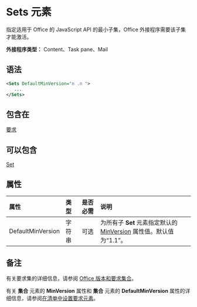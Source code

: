 # <a name="sets-element"></a>Sets 元素

指定适用于 Office 的 JavaScript API 的最小子集，Office 外接程序需要该子集才能激活。

**外接程序类型：** Content、Task pane、Mail

## <a name="syntax"></a>语法

```XML
<Sets DefaultMinVersion="n .n ">
   ...
</Sets>
```

## <a name="contained-in"></a>包含在

[要求](requirements.md)

## <a name="can-contain"></a>可以包含

[Set](set.md)

## <a name="attributes"></a>属性

|**属性**|**类型**|**是否必需**|**说明**|
|:-----|:-----|:-----|:-----|
|DefaultMinVersion|字符串|可选|为所有子 **Set** 元素指定默认的 [MinVersion](set.md) 属性值。默认值为“1.1”。|

## <a name="remarks"></a>备注

有关要求集的详细信息，请参阅 [Office 版本和要求集合](https://docs.microsoft.com/office/dev/add-ins/develop/office-versions-and-requirement-sets)。

有关 **集合** 元素的 **MinVersion** 属性和 **集合** 元素的 **DefaultMinVersion** 属性的详细信息，请参阅[在清单中设置要求元素](https://docs.microsoft.com/office/dev/add-ins/develop/specify-office-hosts-and-api-requirements#set-the-requirements-element-in-the-manifest)。

